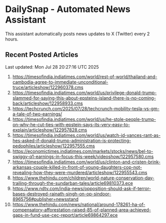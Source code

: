 # DailySnap - Automated News Assistant

This assistant automatically posts news updates to X (Twitter) every 2 hours.

## Recent Posted Articles

Last updated: Mon Jul 28 20:27:16 UTC 2025

1. https://timesofindia.indiatimes.com/world/rest-of-world/thailand-and-cambodia-agree-to-immediate-unconditional-truce/articleshow/122960378.cms
2. https://timesofindia.indiatimes.com/world/us/privilege-donald-trump-slammed-for-saying-this-about-epsteins-island-there-is-no-coming-back/articleshow/122958933.cms
3. https://techcrunch.com/2025/07/28/techcrunch-mobility-tesla-vs-gm-a-tale-of-two-earnings/
4. https://timesofindia.indiatimes.com/world/us/he-stole-people-trump-on-why-he-cut-ties-with-epstein-says-its-very-easy-to-explain/articleshow/122957828.cms
5. https://timesofindia.indiatimes.com/world/us/watch-jd-vances-rant-as-hes-asked-if-donald-trump-administration-is-protecting-pedophiles/articleshow/122957555.cms
6. https://economictimes.indiatimes.com/markets/stocks/news/bel-to-swiggy-q1-earnings-in-focus-this-week/videoshow/122957580.cms
7. https://timesofindia.indiatimes.com/world/us/clinton-and-cristen-brink-arkansas-couple-killed-in-front-of-young-daughters-cop-not-revealing-how-they-were-murdered/articleshow/122955543.cms
8. https://www.thehindu.com/children/world-nature-conservation-day-trailing-through-the-sundarban-tales/article69810373.ece
9. https://www.ndtv.com/india-news/opposition-should-ask-if-terror-bases-destroyed-rajnath-singh-on-op-sindoor-8965756#publisher=newsstand
10. https://www.thehindu.com/news/national/around-178261-ha-of-compensatory-afforestation-raised-85-of-planned-area-achieved-gaps-in-fund-use-cec-report/article69864297.ece
